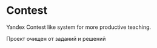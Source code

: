# Contest
Yandex Contest like system for more productive teaching.

Проект очищен от заданий и решений
